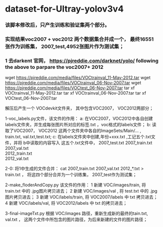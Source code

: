 # dataset-for-Ultray-yolov3v4

###   该脚本修改后，只产生训练和验证集两个部分。 
###   实现结果voc2007 + voc2012  两个数据集合并成一个，  最终16551张作为训练集， 2007_test,4952张图片作为测试集； 


###  1 去darkent 官网，  https://pjreddie.com/darknet/yolo/ following the above to parpare the voc2007+ 2012  

   wget https://pjreddie.com/media/files/VOCtrainval_11-May-2012.tar
   wget https://pjreddie.com/media/files/VOCtrainval_06-Nov-2007.tar
   wget https://pjreddie.com/media/files/VOCtest_06-Nov-2007.tar
   tar xf VOCtrainval_11-May-2012.tar
   tar xf VOCtrainval_06-Nov-2007.tar
   tar xf VOCtest_06-Nov-2007.tar
   
 解压后产生一个 VOCdevkit文件夹， 其中包含VOC2007， VOC2012两部分；
 
1-voc_labels.py文件，该文件的作用：
            a: 在VOC2007，VOC2012中各自创建labels文件夹，并生成每张图片所对应的标签.txt ，voc格式的labels文件； 
            b: 读取了VOC2007， VOC2012 这两个文件夹中各自的ImageSets/Main/... , train.txt, val.txt,test.txt;
            c: 在labels文件夹中创建,年份+xxx.txt ,工记五个.txt文件，并将 b中读取的内容写入 这五个.txt文件中，
             2007_test.txt 
             2007_train.txt  
             2007_val.txt    
             2012_train.txt  
             2012_val.txt
             
2-0: 将1中生成的文件合并： cat 2007_train.txt 2007_val.txt 2012_*.txt > train.txt ，  将这四个部分合并为一个训练集，  2007_test作为测试集；


2-make_floderAndCopy.py 该文件的作用：
      1 新建 VOC/images/train, 将 train.txt 中的 .jpg图片拷贝进去；
      2 新建 VOC/images/val ,  将  test.txt 中的 .jpg 图片拷贝进去；
      3 新建 VOC/labels/train, 将  VOC2007/labels 中  txt 拷贝进去；
      4 新建 VOC/labels/val,   将  VOC2012/labels 中  txt 的拷贝进去；
      
      
3-final-imageTxt.py
      根据 VOC/images  路径，重新生成新的最终的tain.txt, val.txt ， 这两个文件中所包含的图片路径，为后来新建的文件的图片路径；
